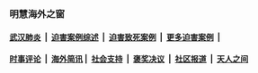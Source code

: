 
### 明慧海外之窗

####  [武汉肺炎](indexes/365.md?t=03221700) &nbsp;|&nbsp;  [迫害案例综述](indexes/328.md?t=03221700) &nbsp;|&nbsp; [迫害致死案例](indexes/277.md?t=03221700)  &nbsp;|&nbsp; [更多迫害案例](indexes/81.md?t=03221700)  &nbsp;|&nbsp; 
####  [时事评论](indexes/19.md?t=03221700) &nbsp;|&nbsp; [海外简讯](indexes/245.md?t=03221700)&nbsp;|&nbsp;  [社会支持](indexes/140.md?t=03221700) &nbsp;|&nbsp; [褒奖决议](indexes/282.md?t=03221700) &nbsp;|&nbsp; [社区报道](indexes/91.md?t=03221700)  &nbsp;|&nbsp; [天人之间](indexes/78.md?t=03221700) 

